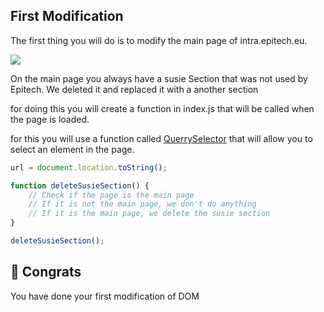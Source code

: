 ## First Modification

The first thing you will do is to modify the main page of intra.epitech.eu. 

<img src="https://imgur.com/Q6mCIng.png">

On the main page you always have a susie Section that was not used by Epitech. We deleted it and replaced it with a another section

for doing this you will create a function in index.js that will be called when the page is loaded.

for this you will use a function called [QuerrySelector](https://developer.mozilla.org/en-US/docs/Web/API/Document/querySelector) that will allow you to select an element in the page.


```js
url = document.location.toString();

function deleteSusieSection() {
    // Check if the page is the main page
    // If it is not the main page, we don't do anything
    // If it is the main page, we delete the susie section
}

deleteSusieSection();
```

## 👏 Congrats

You have done your first modification of DOM 

